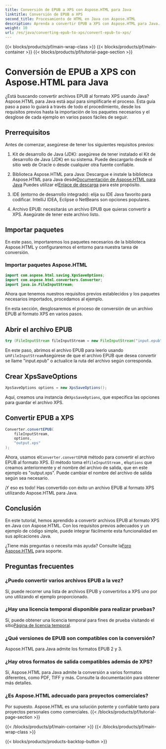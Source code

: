 ```yaml
---
title: Conversión de EPUB a XPS con Aspose.HTML para Java
linktitle: Conversión de EPUB a XPS
second_title: Procesamiento de HTML en Java con Aspose.HTML
description: Aprenda a convertir EPUB a XPS con Aspose.HTML para Java. Una guía paso a paso para una conversión sin problemas de EPUB a XPS. ¡Pruébelo ahora!
weight: 10
url: /es/java/converting-epub-to-xps/convert-epub-to-xps/
---
```


{{< blocks/products/pf/main-wrap-class >}}
{{< blocks/products/pf/main-container >}}
{{< blocks/products/pf/tutorial-page-section >}}

# Conversión de EPUB a XPS con Aspose.HTML para Java


¿Está buscando convertir archivos EPUB al formato XPS usando Java? Aspose.HTML para Java está aquí para simplificarle el proceso. Esta guía paso a paso lo guiará a través de todo el procedimiento, desde los requisitos previos hasta la importación de los paquetes necesarios y el desglose de cada ejemplo en varios pasos fáciles de seguir.

## Prerrequisitos

Antes de comenzar, asegúrese de tener los siguientes requisitos previos:

1. Kit de desarrollo de Java (JDK): asegúrese de tener instalado el Kit de desarrollo de Java (JDK) en su sistema. Puede descargarlo desde el sitio web de Oracle o desde cualquier otra fuente confiable.

2. Biblioteca Aspose.HTML para Java: Descargue e instale la biblioteca Aspose.HTML para Java desde[Documentación de Aspose.HTML para Java](https://reference.aspose.com/html/java/) Puedes utilizar el[Enlace de descarga](https://releases.aspose.com/html/java/) para este propósito.

3. IDE (entorno de desarrollo integrado): elija su IDE Java favorito para codificar. IntelliJ IDEA, Eclipse o NetBeans son opciones populares.

4. Archivo EPUB: necesitarás un archivo EPUB que quieras convertir a XPS. Asegúrate de tener este archivo listo.

## Importar paquetes

En este paso, importaremos los paquetes necesarios de la biblioteca Aspose.HTML y configuraremos el entorno para nuestra tarea de conversión.

### Importar paquetes Aspose.HTML

```java
import com.aspose.html.saving.XpsSaveOptions;
import com.aspose.html.converters.Converter;
import java.io.FileInputStream;
```

Ahora que tenemos nuestros requisitos previos establecidos y los paquetes necesarios importados, procedamos al ejemplo.

En esta sección, desglosaremos el proceso de conversión de un archivo EPUB al formato XPS en varios pasos.

## Abrir el archivo EPUB

```java
try (FileInputStream fileInputStream = new FileInputStream("input.epub")) {
```

 En este paso, abrimos el archivo EPUB para leerlo usando un`FileInputStream`Asegúrese de que el archivo EPUB que desea convertir se llame "input.epub" o actualice la ruta del archivo según corresponda.

## Crear XpsSaveOptions

```java
XpsSaveOptions options = new XpsSaveOptions();
```

Aquí, creamos una instancia de`XpsSaveOptions`, que especifica las opciones para guardar el archivo XPS.

## Convertir EPUB a XPS

```java
Converter.convertEPUB(
    fileInputStream,
    options,
    "output.xps"
);
```

 Ahora, usamos el`Converter.convertEPUB` método para convertir el archivo EPUB al formato XPS. El método toma el`fileInputStream` , el`options` que creamos anteriormente y el nombre del archivo de salida, que en este ejemplo es "output.xps". Puede cambiar el nombre del archivo de salida según sea necesario.

¡Y eso es todo! Has convertido con éxito un archivo EPUB al formato XPS utilizando Aspose.HTML para Java.

## Conclusión

En este tutorial, hemos aprendido a convertir archivos EPUB al formato XPS en Java con Aspose.HTML. Con los requisitos previos adecuados y un ejemplo de código simple, puede integrar fácilmente esta funcionalidad en sus aplicaciones Java.

 ¿Tiene más preguntas o necesita más ayuda? Consulte la[Foro Aspose.HTML](https://forum.aspose.com/) para soporte.

## Preguntas frecuentes

### ¿Puedo convertir varios archivos EPUB a la vez?
Sí, puede recorrer una lista de archivos EPUB y convertirlos a XPS uno por uno utilizando el ejemplo proporcionado.

### ¿Hay una licencia temporal disponible para realizar pruebas?
Sí, puede obtener una licencia temporal para fines de prueba visitando el sitio[Página de licencia temporal](https://purchase.aspose.com/temporary-license/).

### ¿Qué versiones de EPUB son compatibles con la conversión?
Aspose.HTML para Java admite los formatos EPUB 2 y 3.

### ¿Hay otros formatos de salida compatibles además de XPS?
Sí, Aspose.HTML para Java admite la conversión a varios formatos diferentes, como PDF, TIFF y más. Consulte la documentación para obtener más detalles.

### ¿Es Aspose.HTML adecuado para proyectos comerciales?
Por supuesto. Aspose.HTML es una solución potente y confiable tanto para proyectos personales como comerciales.
{{< /blocks/products/pf/tutorial-page-section >}}

{{< /blocks/products/pf/main-container >}}
{{< /blocks/products/pf/main-wrap-class >}}

{{< blocks/products/products-backtop-button >}}
